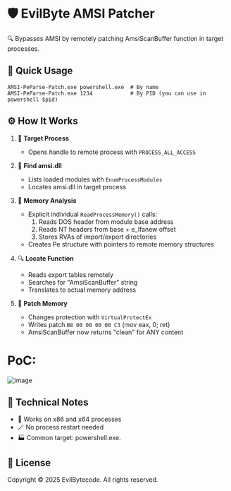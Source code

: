 # 🛡️ EvilByte AMSI Patcher

🔍 Bypasses AMSI by remotely patching AmsiScanBuffer function in target processes.

## 🚀 Quick Usage

```
AMSI-PeParse-Patch.exe powershell.exe  # By name
AMSI-PeParse-Patch.exe 1234            # By PID (you can use in powershell $pid)
```

## ⚙️ How It Works

1. 🎯 **Target Process**
   - Opens handle to remote process with `PROCESS_ALL_ACCESS`

2. 🔎 **Find amsi.dll**
   - Lists loaded modules with `EnumProcessModules`
   - Locates amsi.dll in target process

3. 🧠 **Memory Analysis**
   - Explicit individual `ReadProcessMemory()` calls:
     1. Reads DOS header from module base address
     2. Reads NT headers from base + e_lfanew offset
     3. Stores RVAs of import/export directories
   - Creates Pe structure with pointers to remote memory structures

4. 🔍 **Locate Function**
   - Reads export tables remotely
   - Searches for "AmsiScanBuffer" string
   - Translates to actual memory address

5. 💉 **Patch Memory**
   - Changes protection with `VirtualProtectEx`
   - Writes patch `B8 00 00 00 00 C3` (mov eax, 0; ret)
   - AmsiScanBuffer now returns "clean" for ANY content

# PoC:
![image](https://github.com/user-attachments/assets/bf9806b0-59a4-4fc8-bfc1-a4d2d6b53419)


## 🔐 Technical Notes

- 🧩 Works on x86 and x64 processes
- 🪄 No process restart needed
- 🏭 Common target: powershell.exe.

## 📄 License

Copyright © 2025 EvilBytecode. All rights reserved.
